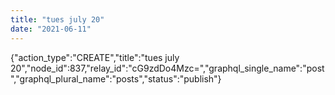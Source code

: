 ```yaml
---
title: "tues july 20"
date: "2021-06-11"
---
```


{"action\_type":"CREATE","title":"tues july 20","node\_id":837,"relay\_id":"cG9zdDo4Mzc=","graphql\_single\_name":"post","graphql\_plural\_name":"posts","status":"publish"}
